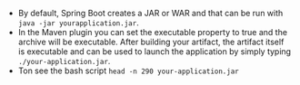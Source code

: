 * By default, Spring Boot creates a JAR or WAR and that can be run with `java -jar yourapplication.jar`. 
* In the Maven plugin you can set the executable property to true and the archive will
  be executable. After building your artifact, the artifact itself is executable and can be used
  to launch the application by simply typing `./your-application.jar`.
* Ton see the bash script `head -n 290 your-application.jar`
